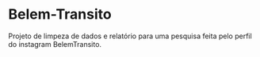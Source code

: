 # Belem-Transito
Projeto de limpeza de dados e relatório para uma pesquisa feita pelo perfil do instagram BelemTransito. 
